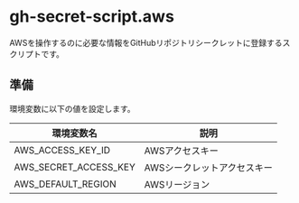 # gh-secret-script.aws

AWSを操作するのに必要な情報をGitHubリポジトリシークレットに登録するスクリプトです。  

## 準備

環境変数に以下の値を設定します。  

| 環境変数名 | 説明 |
| --- | --- |
| AWS_ACCESS_KEY_ID | AWSアクセスキー |
| AWS_SECRET_ACCESS_KEY | AWSシークレットアクセスキー |
| AWS_DEFAULT_REGION | AWSリージョン |
